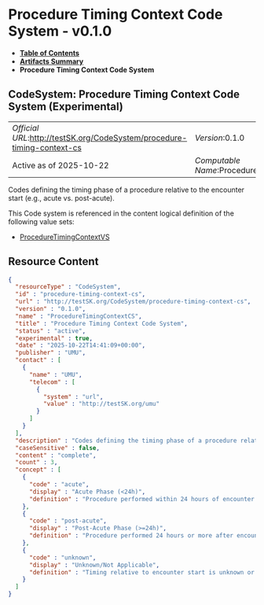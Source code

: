 # Procedure Timing Context Code System - v0.1.0

* [**Table of Contents**](toc.md)
* [**Artifacts Summary**](artifacts.md)
* **Procedure Timing Context Code System**

## CodeSystem: Procedure Timing Context Code System (Experimental) 

| | |
| :--- | :--- |
| *Official URL*:http://testSK.org/CodeSystem/procedure-timing-context-cs | *Version*:0.1.0 |
| Active as of 2025-10-22 | *Computable Name*:ProcedureTimingContextCS |

 
Codes defining the timing phase of a procedure relative to the encounter start (e.g., acute vs. post-acute). 

 This Code system is referenced in the content logical definition of the following value sets: 

* [ProcedureTimingContextVS](ValueSet-procedure-timing-context-vs.md)



## Resource Content

```json
{
  "resourceType" : "CodeSystem",
  "id" : "procedure-timing-context-cs",
  "url" : "http://testSK.org/CodeSystem/procedure-timing-context-cs",
  "version" : "0.1.0",
  "name" : "ProcedureTimingContextCS",
  "title" : "Procedure Timing Context Code System",
  "status" : "active",
  "experimental" : true,
  "date" : "2025-10-22T14:41:09+00:00",
  "publisher" : "UMU",
  "contact" : [
    {
      "name" : "UMU",
      "telecom" : [
        {
          "system" : "url",
          "value" : "http://testSK.org/umu"
        }
      ]
    }
  ],
  "description" : "Codes defining the timing phase of a procedure relative to the encounter start (e.g., acute vs. post-acute).",
  "caseSensitive" : false,
  "content" : "complete",
  "count" : 3,
  "concept" : [
    {
      "code" : "acute",
      "display" : "Acute Phase (<24h)",
      "definition" : "Procedure performed within 24 hours of encounter start time."
    },
    {
      "code" : "post-acute",
      "display" : "Post-Acute Phase (>=24h)",
      "definition" : "Procedure performed 24 hours or more after encounter start time."
    },
    {
      "code" : "unknown",
      "display" : "Unknown/Not Applicable",
      "definition" : "Timing relative to encounter start is unknown or not applicable."
    }
  ]
}

```
